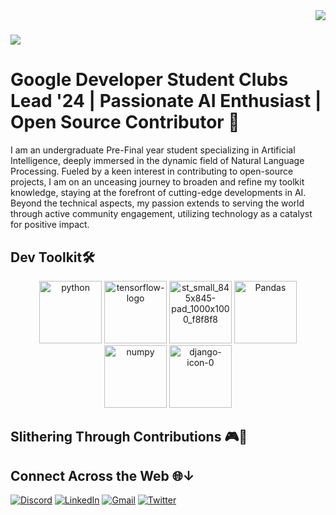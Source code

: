 <!-- Visitor Badge -->
<img align="right" src="https://visitor-badge.laobi.icu/badge?page_id=shivas1516.shivas1516" />

<!-- Typing Animation -->
<h1>
  <img src="https://readme-typing-svg.herokuapp.com/?font=Righteous&size=35&width=500&height=70&duration=4000&lines=Hi+There!+;+I'm+SIVASUBRAMANIAM;" style="color: #48D1CC" />
</h1>

# **Google Developer Student Clubs Lead '24** | **Passionate AI Enthusiast** | **Open Source Contributor** 🚀

I am an undergraduate Pre-Final year student specializing in Artificial Intelligence, deeply immersed in the dynamic field of Natural Language Processing. Fueled by a keen interest in contributing to open-source projects, I am on an unceasing journey to broaden and refine my toolkit knowledge, staying at the forefront of cutting-edge developments in AI. Beyond the technical aspects, my passion extends to serving the world through active community engagement, utilizing technology as a catalyst for positive impact.

## Dev Toolkit🛠️
<p align="center">
    <img src="https://github.com/shivas1516/Naan_Mudhalvan/assets/141582345/cf6e2220-0f29-43fe-99ae-93793fd4ffbc" alt="python" width="100" height="auto">
    <img src="https://github.com/shivas1516/Naan_Mudhalvan/assets/141582345/2e69f371-edce-4447-a7eb-cae9598768af" alt="tensorflow-logo" width="100" height="auto">
    <img src="https://github.com/shivas1516/Naan_Mudhalvan/assets/141582345/669546ed-9381-46e8-8059-109e96514cd5" alt="st_small_845x845-pad_1000x1000_f8f8f8" width="100" height="auto">
    <img src="https://github.com/shivas1516/Naan_Mudhalvan/assets/141582345/d5043f94-6e48-4423-85aa-2d77ad6fc006" alt="Pandas" width="100" height="auto">
    <img src="https://github.com/shivas1516/Naan_Mudhalvan/assets/141582345/71be67d8-c163-4290-800b-9fa1841ca496" alt="numpy" width="100" height="auto">
    <img src="https://github.com/shivas1516/Naan_Mudhalvan/assets/141582345/c8242ad2-bd9f-48c2-99de-e817ae2a4331" alt="django-icon-0" width="100" height="auto">
</p>

## Slithering Through Contributions 🎮🐍


## Connect Across the Web 🌐↓

[![Discord](https://img.shields.io/badge/Discord-shiva_48220-%237289DA?style=for-the-badge&logo=discord&logoColor=white)](https://discord.com/users/shiva_48220)
[![LinkedIn](https://img.shields.io/badge/LinkedIn-Connect-blue?style=for-the-badge&logo=linkedin&logoColor=white)](https://www.linkedin.com/in/sivasubramaniam-l-8aa165229)
[![Gmail](https://img.shields.io/badge/Gmail-Contact-%2320B2AA?style=for-the-badge&logo=gmail&logoColor=white)](mailto:shivasubramaniam1516@gmail.com)
[![Twitter](https://img.shields.io/badge/Twitter-Follow-%2387CEEB?style=for-the-badge&logo=twitter&logoColor=white)](https://twitter.com/Shivas1415)
